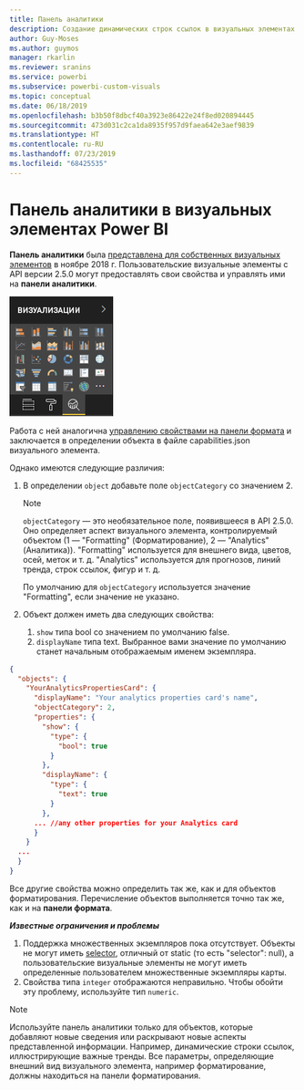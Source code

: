```yaml
---
title: Панель аналитики
description: Создание динамических строк ссылок в визуальных элементах Power BI
author: Guy-Moses
ms.author: guymos
manager: rkarlin
ms.reviewer: sranins
ms.service: powerbi
ms.subservice: powerbi-custom-visuals
ms.topic: conceptual
ms.date: 06/18/2019
ms.openlocfilehash: b3b50f8dbcf40a3923e86422e24f8ed020894445
ms.sourcegitcommit: 473d031c2ca1da8935f957d9faea642e3aef9839
ms.translationtype: HT
ms.contentlocale: ru-RU
ms.lasthandoff: 07/23/2019
ms.locfileid: "68425535"
---
```

# <a name="analytics-pane-in-power-bi-visuals"></a>Панель аналитики в визуальных элементах Power BI

**Панель аналитики** была [представлена для собственных визуальных элементов](https://docs.microsoft.com/power-bi/desktop-analytics-pane) в ноябре 2018 г.
Пользовательские визуальные элементы с API версии 2.5.0 могут предоставлять свои свойства и управлять ими на **панели аналитики**.

![Панель аналитики](./media/visualization-pane-analytics-tab.png)

Работа с ней аналогична [управлению свойствами на панели формата](https://docs.microsoft.com/power-bi/developer/custom-visual-develop-tutorial-format-options) и заключается в определении объекта в файле capabilities.json визуального элемента. 

Однако имеются следующие различия:

1. В определении `object` добавьте поле `objectCategory` со значением 2.

    > [!NOTE]
    > `objectCategory` — это необязательное поле, появившееся в API 2.5.0. Оно определяет аспект визуального элемента, контролируемый объектом (1 — "Formatting" (Форматирование), 2 — "Analytics" (Аналитика)). "Formatting" используется для внешнего вида, цветов, осей, меток и т. д. "Analytics" используется для прогнозов, линий тренда, строк ссылок, фигур и т. д.
    >
    > По умолчанию для `objectCategory` используется значение "Formatting", если значение не указано.

2. Объект должен иметь два следующих свойства:
    1. `show` типа bool со значением по умолчанию false.
    2. `displayName` типа text. Выбранное вами значение по умолчанию станет начальным отображаемым именем экземпляра.

```json
{
  "objects": {
    "YourAnalyticsPropertiesCard": {
      "displayName": "Your analytics properties card's name",
      "objectCategory": 2,
      "properties": {
        "show": {
          "type": {
            "bool": true
          }
        },
        "displayName": {
          "type": {
            "text": true
          }
        },
      ... //any other properties for your Analytics card
      }
    }
  ...
  }
}
```

Все другие свойства можно определить так же, как и для объектов форматирования. Перечисление объектов выполняется точно так же, как и на **панели формата**.

***Известные ограничения и проблемы***

  1. Поддержка множественных экземпляров пока отсутствует. Объекты не могут иметь [selector](https://microsoft.github.io/PowerBI-visuals/docs/concepts/objects-and-properties/#selector), отличный от static (то есть "selector": null), а пользовательские визуальные элементы не могут иметь определенные пользователем множественные экземпляры карты.
  2. Свойства типа `integer` отображаются неправильно. Чтобы обойти эту проблему, используйте тип `numeric`.

> [!NOTE]
> Используйте панель аналитики только для объектов, которые добавляют новые сведения или раскрывают новые аспекты представленной информации. Например, динамические строки ссылок, иллюстрирующие важные тренды.
> Все параметры, определяющие внешний вид визуального элемента, например форматирование, должны находиться на панели форматирования.
